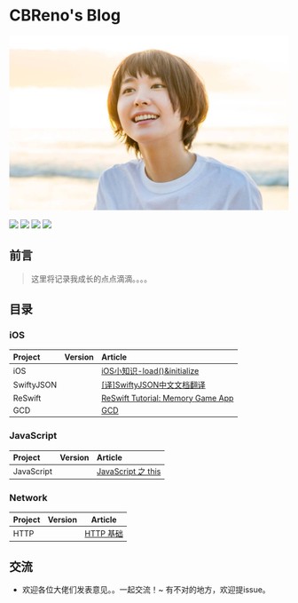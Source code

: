 # CBReno's Blog

![smile](contents/Images/blog.jpg)

![](https://img.shields.io/badge/Blog-CBReno-blue.svg) ![](https://img.shields.io/badge/language-Swift-brightgreen.svg) ![](https://img.shields.io/badge/language-JavaScript-brightgreen.svg) [![](https://img.shields.io/badge/weibo-CBReno-orange.svg)](http://weibo.com/CBReno)

##  前言

> 这里将记录我成长的点点滴滴。。。。

## 目录

### iOS

| Project    | Version | Article                                  |
| :--------- | :------ | :--------------------------------------- |
| iOS        |         | [iOS小知识-load()&initialize](https://github.com/HideOnBushTuT/CBReno-Blog/blob/master/contents/iOS/iOS小知识-load-initialize.md) |
| SwiftyJSON |         | [[译]SwiftyJSON中文文档翻译](https://github.com/HideOnBushTuT/CBReno-Blog/blob/master/contents/SwiftyJSON/%5B译%5DSwiftyJSON%20中文文档翻译.md) |
| ReSwift    |         | [ReSwift Tutorial: Memory Game App](https://github.com/HideOnBushTuT/CBReno-Blog/blob/master/contents/ReSwift/ReSwift-Tutorial-Memory-Game-App.md) |
| GCD        |         | [GCD](https://github.com/HideOnBushTuT/CBReno-Blog/blob/master/contents/GCD/GCD.md) |

### JavaScript

| Project    | Version | Article                                  |
| :--------- | :------ | :--------------------------------------- |
| JavaScript |         | [JavaScript 之 this](https://github.com/HideOnBushTuT/CBReno-Blog/blob/master/contents/JavaScript/JavaScript-之-this.md) |

### Network
| Project | Version | Article |
| ------- | ------- | ------- |
| HTTP    |         | [HTTP 基础](https://github.com/HideOnBushTuT/CBReno-Blog/blob/master/contents/Network/HTTP.md)        |






## 交流

* 欢迎各位大佬们发表意见。。一起交流！~ 有不对的地方，欢迎提issue。
